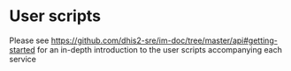 # User scripts

Please see https://github.com/dhis2-sre/im-doc/tree/master/api#getting-started for an in-depth introduction to the user scripts accompanying each service
